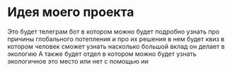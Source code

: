 # Идея моего проекта
Это будет телеграм бот в котором можно будет подробно узнать про причины глобального потепления
и про их решения в нем будет квиз в котором человек сможет узнать насколько большой вклад он делает в экологию
А также будет отдел в котором можно будет узнать экологичное это место или нет с помощью ии
